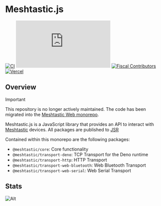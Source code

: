# Meshtastic.js

[![CI](https://img.shields.io/github/actions/workflow/status/meshtastic/js/ci.yml?branch=master&label=actions&logo=github&color=yellow)](https://github.com/meshtastic/js/actions/workflows/ci.yml)
[![CLA assistant](https://cla-assistant.io/readme/badge/meshtastic/meshtastic.js)](https://cla-assistant.io/cla-assistant.js)
[![Fiscal Contributors](https://opencollective.com/meshtastic/tiers/badge.svg?label=Fiscal%20Contributors&color=deeppink)](https://opencollective.com/meshtastic/)
[![Vercel](https://img.shields.io/static/v1?label=Powered%20by&message=Vercel&style=flat&logo=vercel&color=000000)](https://vercel.com?utm_source=meshtastic&utm_campaign=oss)

## Overview

> [!IMPORTANT]
> This repository is no longer actively maintained. The code has been migrated
> into the [Meshtastic Web monorepo](https://github.com/meshtastic/web).

Meshtastic.js is a JavaScript library that provides an API to interact with
[Meshtastic](https://meshtastic.org) devices. All packages are published to
[JSR](https://jsr.io/@meshtastic)

Contained within this monorepo are the following packages:

- `@meshtastic/core`: Core functionality
- `@meshtastic/transport-deno`: TCP Transport for the Deno runtime
- `@meshtastic/transport-http`: HTTP Transport
- `@meshtastic/transport-web-bluetooth`: Web Bluetooth Transport
- `@meshtastic/transport-web-serial`: Web Serial Transport

## Stats

![Alt](https://repobeats.axiom.co/api/embed/5330641586e92a2ec84676fedb98f6d4a7b25d69.svg "Repobeats analytics image")
